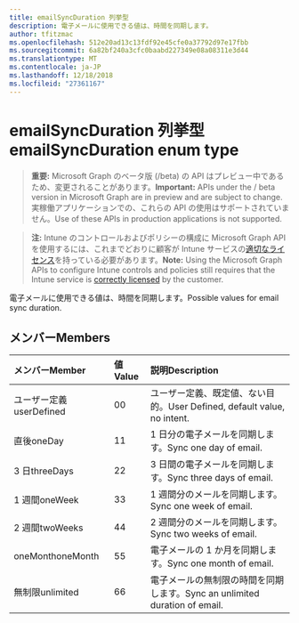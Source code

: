 ```yaml
---
title: emailSyncDuration 列挙型
description: 電子メールに使用できる値は、時間を同期します。
author: tfitzmac
ms.openlocfilehash: 512e20ad13c13fdf92e45cfe0a37792d97e17fbb
ms.sourcegitcommit: 6a82bf240a3cfc0baabd227349e08a08311e3d44
ms.translationtype: MT
ms.contentlocale: ja-JP
ms.lasthandoff: 12/18/2018
ms.locfileid: "27361167"
---
```

# <a name="emailsyncduration-enum-type"></a><span data-ttu-id="a17c8-103">emailSyncDuration 列挙型</span><span class="sxs-lookup"><span data-stu-id="a17c8-103">emailSyncDuration enum type</span></span>

> <span data-ttu-id="a17c8-104">**重要:** Microsoft Graph のベータ版 (/beta) の API はプレビュー中であるため、変更されることがあります。</span><span class="sxs-lookup"><span data-stu-id="a17c8-104">**Important:** APIs under the / beta version in Microsoft Graph are in preview and are subject to change.</span></span> <span data-ttu-id="a17c8-105">実稼働アプリケーションでの、これらの API の使用はサポートされていません。</span><span class="sxs-lookup"><span data-stu-id="a17c8-105">Use of these APIs in production applications is not supported.</span></span>

> <span data-ttu-id="a17c8-106">**注:** Intune のコントロールおよびポリシーの構成に Microsoft Graph API を使用するには、これまでどおりに顧客が Intune サービスの[適切なライセンス](https://go.microsoft.com/fwlink/?linkid=839381)を持っている必要があります。</span><span class="sxs-lookup"><span data-stu-id="a17c8-106">**Note:** Using the Microsoft Graph APIs to configure Intune controls and policies still requires that the Intune service is [correctly licensed](https://go.microsoft.com/fwlink/?linkid=839381) by the customer.</span></span>

<span data-ttu-id="a17c8-107">電子メールに使用できる値は、時間を同期します。</span><span class="sxs-lookup"><span data-stu-id="a17c8-107">Possible values for email sync duration.</span></span>
## <a name="members"></a><span data-ttu-id="a17c8-108">メンバー</span><span class="sxs-lookup"><span data-stu-id="a17c8-108">Members</span></span>
|<span data-ttu-id="a17c8-109">メンバー</span><span class="sxs-lookup"><span data-stu-id="a17c8-109">Member</span></span>|<span data-ttu-id="a17c8-110">値</span><span class="sxs-lookup"><span data-stu-id="a17c8-110">Value</span></span>|<span data-ttu-id="a17c8-111">説明</span><span class="sxs-lookup"><span data-stu-id="a17c8-111">Description</span></span>|
|:---|:---|:---|
|<span data-ttu-id="a17c8-112">ユーザー定義</span><span class="sxs-lookup"><span data-stu-id="a17c8-112">userDefined</span></span>|<span data-ttu-id="a17c8-113">0</span><span class="sxs-lookup"><span data-stu-id="a17c8-113">0</span></span>|<span data-ttu-id="a17c8-114">ユーザー定義、既定値、ない目的。</span><span class="sxs-lookup"><span data-stu-id="a17c8-114">User Defined, default value, no intent.</span></span>|
|<span data-ttu-id="a17c8-115">直後</span><span class="sxs-lookup"><span data-stu-id="a17c8-115">oneDay</span></span>|<span data-ttu-id="a17c8-116">1</span><span class="sxs-lookup"><span data-stu-id="a17c8-116">1</span></span>|<span data-ttu-id="a17c8-117">1 日分の電子メールを同期します。</span><span class="sxs-lookup"><span data-stu-id="a17c8-117">Sync one day of email.</span></span>|
|<span data-ttu-id="a17c8-118">3 日</span><span class="sxs-lookup"><span data-stu-id="a17c8-118">threeDays</span></span>|<span data-ttu-id="a17c8-119">2</span><span class="sxs-lookup"><span data-stu-id="a17c8-119">2</span></span>|<span data-ttu-id="a17c8-120">3 日間の電子メールを同期します。</span><span class="sxs-lookup"><span data-stu-id="a17c8-120">Sync three days of email.</span></span>|
|<span data-ttu-id="a17c8-121">1 週間</span><span class="sxs-lookup"><span data-stu-id="a17c8-121">oneWeek</span></span>|<span data-ttu-id="a17c8-122">3</span><span class="sxs-lookup"><span data-stu-id="a17c8-122">3</span></span>|<span data-ttu-id="a17c8-123">1 週間分のメールを同期します。</span><span class="sxs-lookup"><span data-stu-id="a17c8-123">Sync one week of email.</span></span>|
|<span data-ttu-id="a17c8-124">2 週間</span><span class="sxs-lookup"><span data-stu-id="a17c8-124">twoWeeks</span></span>|<span data-ttu-id="a17c8-125">4</span><span class="sxs-lookup"><span data-stu-id="a17c8-125">4</span></span>|<span data-ttu-id="a17c8-126">2 週間分のメールを同期します。</span><span class="sxs-lookup"><span data-stu-id="a17c8-126">Sync two weeks of email.</span></span>|
|<span data-ttu-id="a17c8-127">oneMonth</span><span class="sxs-lookup"><span data-stu-id="a17c8-127">oneMonth</span></span>|<span data-ttu-id="a17c8-128">5</span><span class="sxs-lookup"><span data-stu-id="a17c8-128">5</span></span>|<span data-ttu-id="a17c8-129">電子メールの 1 か月を同期します。</span><span class="sxs-lookup"><span data-stu-id="a17c8-129">Sync one month of email.</span></span>|
|<span data-ttu-id="a17c8-130">無制限</span><span class="sxs-lookup"><span data-stu-id="a17c8-130">unlimited</span></span>|<span data-ttu-id="a17c8-131">6</span><span class="sxs-lookup"><span data-stu-id="a17c8-131">6</span></span>|<span data-ttu-id="a17c8-132">電子メールの無制限の時間を同期します。</span><span class="sxs-lookup"><span data-stu-id="a17c8-132">Sync an unlimited duration of email.</span></span>|





